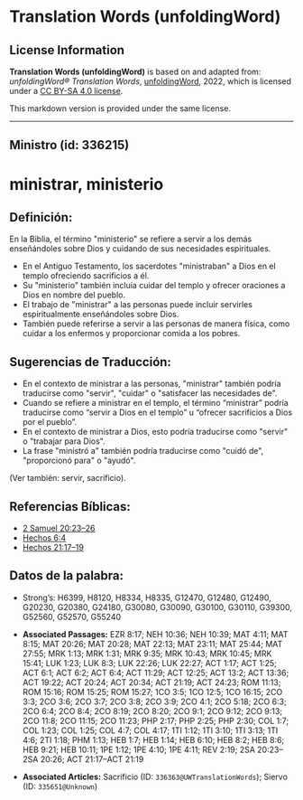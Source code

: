 # Translation Words (unfoldingWord)

## License Information

**Translation Words (unfoldingWord)** is based on and adapted from: _unfoldingWord® Translation Words_, [unfoldingWord](https://unfoldingword.org/utw), 2022, which is licensed under a [CC BY-SA 4.0 license](https://creativecommons.org/licenses/by-sa/4.0/legalcode.en).

This markdown version is provided under the same license.



--------------------------------

## Ministro (id: 336215)

ministrar, ministerio
=====================

Definición:
-----------

En la Biblia, el término "ministerio" se refiere a servir a los demás enseñándoles sobre Dios y cuidando de sus necesidades espirituales.

* En el Antiguo Testamento, los sacerdotes "ministraban" a Dios en el templo ofreciendo sacrificios a él.
* Su "ministerio" también incluía cuidar del templo y ofrecer oraciones a Dios en nombre del pueblo.
* El trabajo de "ministrar" a las personas puede incluir servirles espiritualmente enseñándoles sobre Dios.
* También puede referirse a servir a las personas de manera física, como cuidar a los enfermos y proporcionar comida a los pobres.

Sugerencias de Traducción:
--------------------------

* En el contexto de ministrar a las personas, "ministrar" también podría traducirse como "servir", "cuidar" o "satisfacer las necesidades de".
* Cuando se refiere a ministrar en el templo, el término “ministrar” podría traducirse como “servir a Dios en el templo” u “ofrecer sacrificios a Dios por el pueblo”.
* En el contexto de ministrar a Dios, esto podría traducirse como "servir" o "trabajar para Dios".
* La frase "ministró a" también podría traducirse como "cuidó de", "proporcionó para" o "ayudó".

(Ver también: servir, sacrificio).

Referencias Bíblicas:
---------------------

* [2 Samuel 20:23–26](https://ref.ly/2Sam20:23-2Sam20:26)
* [Hechos 6:4](https://ref.ly/Acts6:4)
* [Hechos 21:17–19](https://ref.ly/Acts21:17-Acts21:19)

Datos de la palabra:
--------------------

* Strong’s: H6399, H8120, H8334, H8335, G12470, G12480, G12490, G20230, G20380, G24180, G30080, G30090, G30100, G30110, G39300, G52560, G52570, G55240

* **Associated Passages:** EZR 8:17; NEH 10:36; NEH 10:39; MAT 4:11; MAT 8:15; MAT 20:26; MAT 20:28; MAT 22:13; MAT 23:11; MAT 25:44; MAT 27:55; MRK 1:13; MRK 1:31; MRK 9:35; MRK 10:43; MRK 10:45; MRK 15:41; LUK 1:23; LUK 8:3; LUK 22:26; LUK 22:27; ACT 1:17; ACT 1:25; ACT 6:1; ACT 6:2; ACT 6:4; ACT 11:29; ACT 12:25; ACT 13:2; ACT 13:36; ACT 19:22; ACT 20:24; ACT 20:34; ACT 21:19; ACT 24:23; ROM 11:13; ROM 15:16; ROM 15:25; ROM 15:27; 1CO 3:5; 1CO 12:5; 1CO 16:15; 2CO 3:3; 2CO 3:6; 2CO 3:7; 2CO 3:8; 2CO 3:9; 2CO 4:1; 2CO 5:18; 2CO 6:3; 2CO 6:4; 2CO 8:4; 2CO 8:19; 2CO 8:20; 2CO 9:1; 2CO 9:12; 2CO 9:13; 2CO 11:8; 2CO 11:15; 2CO 11:23; PHP 2:17; PHP 2:25; PHP 2:30; COL 1:7; COL 1:23; COL 1:25; COL 4:7; COL 4:17; 1TI 1:12; 1TI 3:10; 1TI 3:13; 1TI 4:6; 2TI 1:18; PHM 1:13; HEB 1:7; HEB 1:14; HEB 6:10; HEB 8:2; HEB 8:6; HEB 9:21; HEB 10:11; 1PE 1:12; 1PE 4:10; 1PE 4:11; REV 2:19; 2SA 20:23–2SA 20:26; ACT 21:17–ACT 21:19
* **Associated Articles:** Sacrificio (ID: `336363@UWTranslationWords`); Siervo (ID: `335651@Unknown`)

